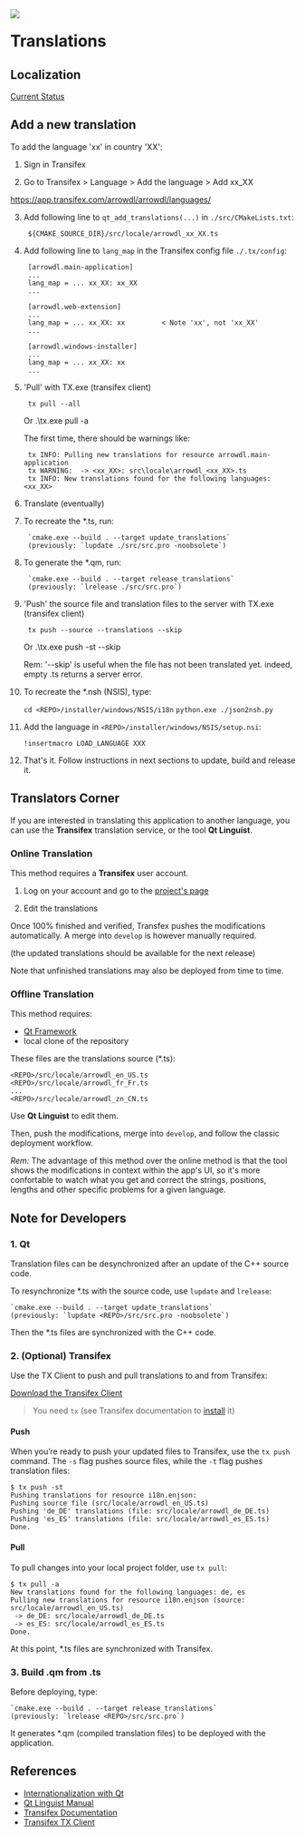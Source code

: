 <img align="left" src="./src/resources/logo/icon64.png">

# Translations

## Localization

[Current Status](http://htmlpreview.github.io/?https://github.com/setvisible/ArrowDL/blob/master/.tx/status.html)


## Add a new translation

To add the language 'xx' in country 'XX':

1. Sign in Transifex

2. Go to Transifex > Language > Add the language > Add xx_XX

https://app.transifex.com/arrowdl/arrowdl/languages/


3. Add following line to `qt_add_translations(...)` in `./src/CMakeLists.txt`:
        
        ${CMAKE_SOURCE_DIR}/src/locale/arrowdl_xx_XX.ts
        
4. Add following line to `lang_map` in the Transifex config file `./.tx/config`:

        [arrowdl.main-application]
        ...
        lang_map = ... xx_XX: xx_XX
        ...

        [arrowdl.web-extension]
        ...
        lang_map = ... xx_XX: xx         < Note 'xx', not 'xx_XX'
        ...

        [arrowdl.windows-installer]
        ...
        lang_map = ... xx_XX: xx
        ...

5. 'Pull' with TX.exe (transifex client)

        tx pull --all
    Or
        .\tx.exe pull -a

    The first time, there should be warnings like:

        tx INFO: Pulling new translations for resource arrowdl.main-application
        tx WARNING:  -> <xx_XX>: src\locale\arrowdl_<xx_XX>.ts
        tx INFO: New translations found for the following languages:<xx_XX>

6. Translate (eventually)

7. To recreate the *.ts, run:

        `cmake.exe --build . --target update_translations`
        (previously: `lupdate ./src/src.pro -noobsolete`)

8. To generate the *.qm, run:

        `cmake.exe --build . --target release_translations`
        (previously: `lrelease ./src/src.pro`)

9. 'Push' the source file and translation files to the server with TX.exe (transifex client)

        tx push --source --translations --skip
    Or
        .\tx.exe push -st --skip

    Rem: '--skip' is useful when the file has not been translated yet. indeed, empty .ts returns a server error.

10. To recreate the *.nsh (NSIS), type: 

    `cd <REPO>/installer/windows/NSIS/i18n`
    `python.exe ./json2nsh.py`

11. Add the language in `<REPO>/installer/windows/NSIS/setup.nsi`:

    `!insertmacro LOAD_LANGUAGE XXX`

12. That's it. Follow instructions in next sections to update, build and release it.


## Translators Corner

If you are interested in translating this application to another language,
you can use the **Transifex** translation service, or the tool **Qt Linguist**.

### Online Translation

This method requires a **Transifex** user account.

1. Log on your account and go to the [project's page](https://www.transifex.com/arrowdl)

2. Edit the translations

Once 100% finished and verified, Transfex pushes the modifications automatically.
A merge into `develop` is however manually required.

(the updated translations should be available for the next release)

Note that unfinished translations may also be deployed from time to time.


### Offline Translation

This method requires:
- [Qt Framework](https://www.qt.io/)
- local clone of the repository

These files are the translations source (*.ts):

    <REPO>/src/locale/arrowdl_en_US.ts
    <REPO>/src/locale/arrowdl_fr_Fr.ts
    ...
    <REPO>/src/locale/arrowdl_zn_CN.ts


Use **Qt Linguist** to edit them.

Then, push the modifications, merge into `develop`,
and follow the classic deployment workflow.

_Rem:_ The advantage of this method over the online method is that the tool
shows the modifications in context within the app's UI, so it's more
confortable to watch what you get and correct the strings, positions,
lengths and other specific problems for a given language.


## Note for Developers

### 1. Qt

Translation files can be desynchronized after an update of the C++ source code.

To resynchronize *.ts with the source code, use `lupdate` and `lrelease`:

    `cmake.exe --build . --target update_translations`
    (previously: `lupdate <REPO>/src/src.pro -noobsolete`)

Then the *.ts files are synchronized with the C++ code.


### 2. (Optional) Transifex

Use the TX Client to push and pull translations to and from Transifex:

[Download the Transifex Client](https://github.com/transifex/cli/releases/latest/)

> You need `tx` (see Transifex documentation to [install](https://docs.transifex.com/client/installing-the-client) it)


#### Push

When you’re ready to push your updated files to Transifex, use the `tx push` command.
The `-s` flag pushes source files, while the `-t` flag pushes translation files:

    $ tx push -st
    Pushing translations for resource i18n.enjson:
    Pushing source file (src/locale/arrowdl_en_US.ts)
    Pushing 'de_DE' translations (file: src/locale/arrowdl_de_DE.ts)
    Pushing 'es_ES' translations (file: src/locale/arrowdl_es_ES.ts)
    Done.


#### Pull

To pull changes into your local project folder, use `tx pull`:

    $ tx pull -a
    New translations found for the following languages: de, es
    Pulling new translations for resource i18n.enjson (source: src/locale/arrowdl_en_US.ts)
     -> de_DE: src/locale/arrowdl_de_DE.ts
     -> es_ES: src/locale/arrowdl_es_ES.ts
    Done.

At this point, *.ts files are synchronized with Transifex.


### 3. Build .qm from .ts

Before deploying, type:

    `cmake.exe --build . --target release_translations`
    (previously: `lrelease <REPO>/src/src.pro`)


It generates *.qm (compiled translation files) to be deployed with the application.


## References

- [Internationalization with Qt](https://doc.qt.io/qt-6/internationalization.html)
- [Qt Linguist Manual](https://doc.qt.io/qt-6/qtlinguist-index.html)
- [Transifex Documentation](https://docs.transifex.com/formats/qt-ts)
- [Transifex TX Client](https://docs.transifex.com/transifex-github-integrations/github-tx-client)
